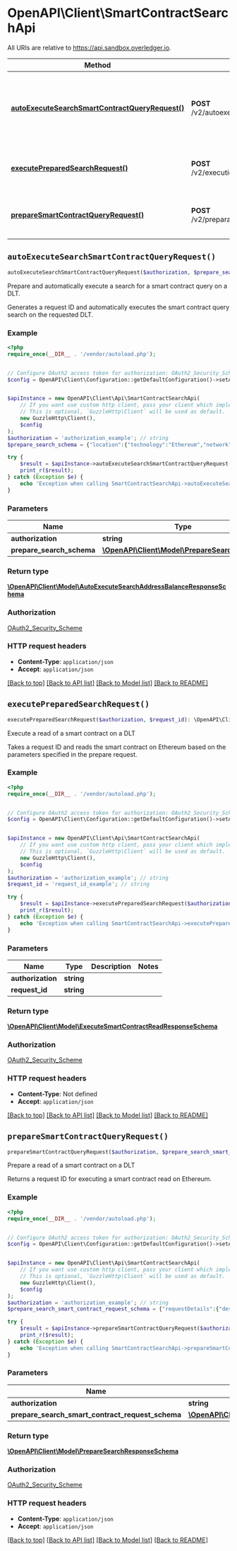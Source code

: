 # OpenAPI\Client\SmartContractSearchApi

All URIs are relative to https://api.sandbox.overledger.io.

Method | HTTP request | Description
------------- | ------------- | -------------
[**autoExecuteSearchSmartContractQueryRequest()**](SmartContractSearchApi.md#autoExecuteSearchSmartContractQueryRequest) | **POST** /v2/autoexecution/search/smartcontract | Prepare and automatically execute a search for a smart contract query on a DLT.
[**executePreparedSearchRequest()**](SmartContractSearchApi.md#executePreparedSearchRequest) | **POST** /v2/execution/search/smartcontract | Execute a read of a smart contract on a DLT
[**prepareSmartContractQueryRequest()**](SmartContractSearchApi.md#prepareSmartContractQueryRequest) | **POST** /v2/preparation/search/smartcontract | Prepare a read of a smart contract on a DLT


## `autoExecuteSearchSmartContractQueryRequest()`

```php
autoExecuteSearchSmartContractQueryRequest($authorization, $prepare_search_schema): \OpenAPI\Client\Model\AutoExecuteSearchAddressBalanceResponseSchema
```

Prepare and automatically execute a search for a smart contract query on a DLT.

Generates a request ID and automatically executes the smart contract query search on the requested DLT.

### Example

```php
<?php
require_once(__DIR__ . '/vendor/autoload.php');


// Configure OAuth2 access token for authorization: OAuth2_Security_Scheme
$config = OpenAPI\Client\Configuration::getDefaultConfiguration()->setAccessToken('YOUR_ACCESS_TOKEN');


$apiInstance = new OpenAPI\Client\Api\SmartContractSearchApi(
    // If you want use custom http client, pass your client which implements `GuzzleHttp\ClientInterface`.
    // This is optional, `GuzzleHttp\Client` will be used as default.
    new GuzzleHttp\Client(),
    $config
);
$authorization = 'authorization_example'; // string
$prepare_search_schema = {"location":{"technology":"Ethereum","network":"Ropsten Testnet"}}; // \OpenAPI\Client\Model\PrepareSearchSchema

try {
    $result = $apiInstance->autoExecuteSearchSmartContractQueryRequest($authorization, $prepare_search_schema);
    print_r($result);
} catch (Exception $e) {
    echo 'Exception when calling SmartContractSearchApi->autoExecuteSearchSmartContractQueryRequest: ', $e->getMessage(), PHP_EOL;
}
```

### Parameters

Name | Type | Description  | Notes
------------- | ------------- | ------------- | -------------
 **authorization** | **string**|  |
 **prepare_search_schema** | [**\OpenAPI\Client\Model\PrepareSearchSchema**](../Model/PrepareSearchSchema.md)|  |

### Return type

[**\OpenAPI\Client\Model\AutoExecuteSearchAddressBalanceResponseSchema**](../Model/AutoExecuteSearchAddressBalanceResponseSchema.md)

### Authorization

[OAuth2_Security_Scheme](../../README.md#OAuth2_Security_Scheme)

### HTTP request headers

- **Content-Type**: `application/json`
- **Accept**: `application/json`

[[Back to top]](#) [[Back to API list]](../../README.md#endpoints)
[[Back to Model list]](../../README.md#models)
[[Back to README]](../../README.md)

## `executePreparedSearchRequest()`

```php
executePreparedSearchRequest($authorization, $request_id): \OpenAPI\Client\Model\ExecuteSmartContractReadResponseSchema
```

Execute a read of a smart contract on a DLT

Takes a request ID and reads the smart contract on Ethereum based on the parameters specified in the prepare request.

### Example

```php
<?php
require_once(__DIR__ . '/vendor/autoload.php');


// Configure OAuth2 access token for authorization: OAuth2_Security_Scheme
$config = OpenAPI\Client\Configuration::getDefaultConfiguration()->setAccessToken('YOUR_ACCESS_TOKEN');


$apiInstance = new OpenAPI\Client\Api\SmartContractSearchApi(
    // If you want use custom http client, pass your client which implements `GuzzleHttp\ClientInterface`.
    // This is optional, `GuzzleHttp\Client` will be used as default.
    new GuzzleHttp\Client(),
    $config
);
$authorization = 'authorization_example'; // string
$request_id = 'request_id_example'; // string

try {
    $result = $apiInstance->executePreparedSearchRequest($authorization, $request_id);
    print_r($result);
} catch (Exception $e) {
    echo 'Exception when calling SmartContractSearchApi->executePreparedSearchRequest: ', $e->getMessage(), PHP_EOL;
}
```

### Parameters

Name | Type | Description  | Notes
------------- | ------------- | ------------- | -------------
 **authorization** | **string**|  |
 **request_id** | **string**|  |

### Return type

[**\OpenAPI\Client\Model\ExecuteSmartContractReadResponseSchema**](../Model/ExecuteSmartContractReadResponseSchema.md)

### Authorization

[OAuth2_Security_Scheme](../../README.md#OAuth2_Security_Scheme)

### HTTP request headers

- **Content-Type**: Not defined
- **Accept**: `application/json`

[[Back to top]](#) [[Back to API list]](../../README.md#endpoints)
[[Back to Model list]](../../README.md#models)
[[Back to README]](../../README.md)

## `prepareSmartContractQueryRequest()`

```php
prepareSmartContractQueryRequest($authorization, $prepare_search_smart_contract_request_schema): \OpenAPI\Client\Model\PrepareSearchResponseSchema
```

Prepare a read of a smart contract on a DLT

Returns a request ID for executing a smart contract read on Ethereum.

### Example

```php
<?php
require_once(__DIR__ . '/vendor/autoload.php');


// Configure OAuth2 access token for authorization: OAuth2_Security_Scheme
$config = OpenAPI\Client\Configuration::getDefaultConfiguration()->setAccessToken('YOUR_ACCESS_TOKEN');


$apiInstance = new OpenAPI\Client\Api\SmartContractSearchApi(
    // If you want use custom http client, pass your client which implements `GuzzleHttp\ClientInterface`.
    // This is optional, `GuzzleHttp\Client` will be used as default.
    new GuzzleHttp\Client(),
    $config
);
$authorization = 'authorization_example'; // string
$prepare_search_smart_contract_request_schema = {"requestDetails":{"destination":[{"smartContract":{"smartContractId":"0xF9cd6C86992Fce1481dBc4bDB7E1b101c1e8cEE2","function":{"name":"balanceOf","inputParameters":[{"type":"address","value":"0x8917cf2A57DF39D311a96c53FCCA76dAFB25392B"}],"outputParameters":[{"type":"uint256"}]}}}]},"location":{"technology":"Ethereum","network":"Ropsten Testnet"}}; // \OpenAPI\Client\Model\PrepareSearchSmartContractRequestSchema

try {
    $result = $apiInstance->prepareSmartContractQueryRequest($authorization, $prepare_search_smart_contract_request_schema);
    print_r($result);
} catch (Exception $e) {
    echo 'Exception when calling SmartContractSearchApi->prepareSmartContractQueryRequest: ', $e->getMessage(), PHP_EOL;
}
```

### Parameters

Name | Type | Description  | Notes
------------- | ------------- | ------------- | -------------
 **authorization** | **string**|  |
 **prepare_search_smart_contract_request_schema** | [**\OpenAPI\Client\Model\PrepareSearchSmartContractRequestSchema**](../Model/PrepareSearchSmartContractRequestSchema.md)|  |

### Return type

[**\OpenAPI\Client\Model\PrepareSearchResponseSchema**](../Model/PrepareSearchResponseSchema.md)

### Authorization

[OAuth2_Security_Scheme](../../README.md#OAuth2_Security_Scheme)

### HTTP request headers

- **Content-Type**: `application/json`
- **Accept**: `application/json`

[[Back to top]](#) [[Back to API list]](../../README.md#endpoints)
[[Back to Model list]](../../README.md#models)
[[Back to README]](../../README.md)
